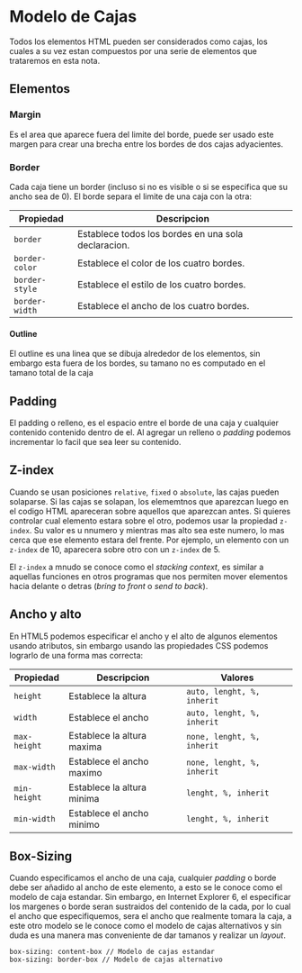 # Modelo de Cajas

Todos los elementos HTML pueden ser considerados como cajas, los cuales a su vez estan compuestos por una serie de elementos que trataremos en esta nota. 

## Elementos 

### Margin

Es el area que aparece fuera del limite del borde, puede ser usado este margen para crear una brecha entre los bordes de dos cajas adyacientes. 

### Border 

Cada caja tiene un border (incluso si no es visible o si se especifica que su ancho sea de 0). El borde separa el limite de una caja con la otra: 

| Propiedad | Descripcion |
|----|----|
| `border` | Establece todos los bordes en una sola declaracion. |
| `border-color` | Establece el color de los cuatro bordes. |
| `border-style` | Establece el estilo de los cuatro bordes. |
| `border-width` | Establece el ancho de los cuatro bordes. |

#### Outline 

El outline es una linea que se dibuja alrededor de los elementos, sin embargo esta fuera de los bordes, su tamano no es computado en el tamano total de la caja

## Padding 

El padding o relleno, es el espacio entre el borde de una caja y cualquier contenido contenido dentro de el. Al agregar un relleno o *padding* podemos incrementar lo facil que sea leer su contenido. 

## Z-index 

Cuando se usan posiciones `relative`, `fixed` o `absolute`, las cajas pueden solaparse. Si las cajas se solapan, los elememtnos que aparezcan luego en el codigo HTML apareceran sobre aquellos que aparezcan antes. Si quieres controlar cual elemento estara sobre el otro, podemos usar la propiedad `z-index`. Su valor es u nnumero y mientras mas alto sea este numero, lo mas cerca que ese elemento estara del frente. Por ejemplo, un elemento con un `z-index` de 10, aparecera sobre otro con un `z-index` de 5. 

El `z-index` a mnudo se conoce como el *stacking context*, es similar a aquellas funciones en otros programas que nos permiten mover elementos hacia delante o detras (*bring to front* o *send to back*).

## Ancho y alto 

En HTML5 podemos especificar el ancho y el alto de algunos elementos usando atributos, sin embargo usando las propiedades CSS podemos lograrlo de una forma mas correcta:

| Propiedad | Descripcion | Valores |
|----|----|-----|
| `height` | Establece la altura | `auto, lenght, %, inherit` |
| `width` | Establece el ancho | `auto, lenght, %, inherit` |
| `max-height` | Establece la altura maxima | `none, lenght, %, inherit` |
| `max-width` | Establece el ancho maximo | `none, lenght, %, inherit` |
| `min-height` | Establece la altura minima | `lenght, %, inherit` |
| `min-width` | Establece el ancho minimo | `lenght, %, inherit` |

## Box-Sizing 

Cuando especificamos el ancho de una caja, cualquier *padding* o borde debe ser añadido al ancho de este elemento, a esto se le conoce como el modelo de caja estandar. Sin embargo, en Internet Explorer 6, el especificar los margenes o borde seran sustraidos del contenido de la cada, por lo cual el ancho que especifiquemos, sera el ancho que realmente tomara la caja, a este otro modelo se le conoce como el modelo de cajas alternativos y sin duda es una manera mas conveniente de dar tamanos y realizar un *layout*.

```
box-sizing: content-box // Modelo de cajas estandar
box-sizing: border-box // Modelo de cajas alternativo 
```


